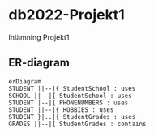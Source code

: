 # db2022-Projekt1
Inlämning Projekt1

## ER-diagram

```mermaid
erDiagram
STUDENT ||--|{ StudentSchool : uses
SCHOOL ||--|{ StudentSchool : uses
STUDENT |--|{ PHONENUMBERS : uses
STUDENT ||--|{ HOBBIES : uses
STUDENT }|..|{ StudentGrades : uses
GRADES ||--|{ StudentGrades : contains
```

